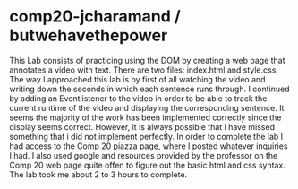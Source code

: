 # comp20-jcharamand / butwehavethepower

This Lab consists of practicing using the DOM by creating a web page that annotates a video with text. There are two files: index.html and style.css. The way I approached this lab is by first of all watching the video and writing down the seconds in which each sentence runs through. I continued by adding an Eventlistener to the video in order to be able to track the current runtime of the video and displaying the corresponding sentence. It seems the majority of the work has been implemented correctly since the display seems correct. However, it is always possible that i have missed something that i did not implement perfectly. In order to complete the lab I had access to the Comp 20 piazza page, where I posted whatever inquiries I had. I also used google and resources provided by the professor on the Comp 20 web page quite offen to figure out the basic html and css syntax. The lab took me about 2 to 3 hours to complete.

